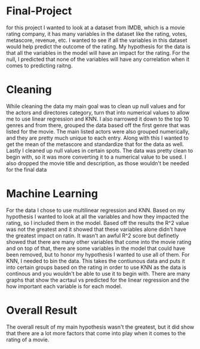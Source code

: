 # Final-Project
for this project I wanted to look at a dataset from IMDB, which is a movie rating company, it has many variables in the dataset like the rating, votes, metascore, revenue, etc. I wanted to see if all the variables in this dataset would help predict the outcome of the rating. My hypothesis for the data is that all the variables in the model will have an impact for the rating. For the null, I predicted that none of the variables will have any correlation when it comes to predicting raitng.
# Cleaning
While cleaning the data my main goal was to clean up null values and for the actors and directores category, turn that into numerical values to allow me to use linear regression and KNN. I also narrowed it down to the top 10 genres and from there, grouped the data based off the first genre that was listed for the movie. The main listed actors were also grouped numerically, and they are pretty much unique to each entry. Along with this I wanted to get the mean of the metascore and standardize that for the data as well. Lastly I cleaned up null values in certain spots. The data was pretty clean to begin with, so it was more converting it to a numerical value to be used. I also dropped the movie title and description, as those wouldn't be needed for the final data
# Machine Learning 
For the data I chose to use multilinear regression and KNN. Based on my hypothesis I wanted to look at all the variables and how they impacted the rating, so I included them in the model. Based off the results the R^2 value was not the greatest and it showed that these variables alone didn't have the greatest impact on ratin. It wasn't an awful R^2 score but definetly showed that there are many other variables that come into the movie rating and on top of that, there are some variables in the model that could have been removed, but to honor my hypothesis I wanted to use all of them. For KNN, I needed to bin the data. This takes the contiunous data and puts it into certain groups based on the rating in order to use KNN as the data is continous and you wouldn't be able to use it to begin with. There are many graphs that show the acrtaul vs predicted for the linear regression and the how important each variable is for each model.
# Overall Result
The overall result of my main hypothesis wasn't the greatest, but it did show that there are a lot more factors that come into play when it comes to the rating of a movie.
